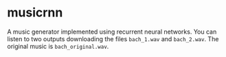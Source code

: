 # musicrnn

A music generator implemented using recurrent neural networks. You can listen to two outputs downloading the files `bach_1.wav` and `bach_2.wav`. The original music is `bach_original.wav`.